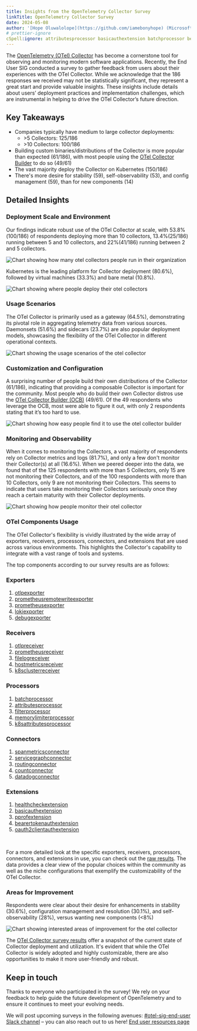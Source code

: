 ```yaml
---
title: Insights from the OpenTelemetry Collector Survey
linkTitle: OpenTelemetry Collector Survey
date: 2024-05-08
author: '[Hope Oluwalolope](https://github.com/iamebonyhope) (Microsoft)'
# prettier-ignore
cSpell:ignore: attributesprocessor basicauthextension batchprocessor bearertokenauthextension clientauthextension countconnector customizability datadogconnector debugexporter distros filelogreceiver filterprocessor healthcheckextension hostmetricsreceiver k8sattributesprocessor lokiexporter memorylimiterprocessor Oluwalolope otlpexporter otlpreceiver Pprof pprofextension prometheusexporter prometheusreceiver prometheusremotewriteexporter routingconnector sclusterreceiver Servicegraph servicegraphconnector spanmetricsconnector
---
```


The [OpenTelemetry (OTel) Collector](/docs/collector/) has become a cornerstone
tool for observing and monitoring modern software applications. Recently, the
End User SIG conducted a survey to gather feedback from users about their
experiences with the OTel Collector. While we acknowledge that the 186 responses
we received may not be statistically significant, they represent a great start
and provide valuable insights. These insights include details about users’
deployment practices and implementation challenges, which are instrumental in
helping to drive the OTel Collector’s future direction.

## Key Takeaways

- Companies typically have medium to large collector deployments:
  - \>5 Collectors: 125/186
  - \>10 Collectors: 100/186
- Building custom binaries/distributions of the Collector is more popular than
  expected (61/186), with most people using the
  [OTel Collector Builder](https://github.com/open-telemetry/opentelemetry-collector-builder)
  to do so (49/61)
- The vast majority deploy the Collector on Kubernetes (150/186)
- There's more desire for stability (59), self-observability (53), and config
  management (59), than for new components (14)

## Detailed Insights

### Deployment Scale and Environment

Our findings indicate robust use of the OTel Collector at scale, with
53.8%(100/186) of respondents deploying more than 10 collectors, 13.4%(25/186)
running between 5 and 10 collectors, and 22%(41/186) running between 2 and 5
collectors.

![Chart showing how many otel collectors people run in their organization](deployment-scale.png)

Kubernetes is the leading platform for Collector deployment (80.6%), followed by
virtual machines (33.3%) and bare metal (10.8%).

![Chart showing where people deploy their otel collectors](deployment-environment.png)

### Usage Scenarios

The OTel Collector is primarily used as a gateway (64.5%), demonstrating its
pivotal role in aggregating telemetry data from various sources. Daemonsets
(51.6%) and sidecars (23.7%) are also popular deployment models, showcasing the
flexibility of the OTel Collector in different operational contexts.

![Chart showing the usage scenarios of the otel collector](usage-scenarios.png)

### Customization and Configuration

A surprising number of people build their own distributions of the Collector
(61/186), indicating that providing a composable Collector is important for the
community. Most people who do build their own Collector distros use the
[OTel Collector Builder (OCB)](https://github.com/open-telemetry/opentelemetry-collector-builder)
(49/61). Of the 49 respondents who leverage the OCB, most were able to figure it
out, with only 2 respondents stating that it’s too hard to use.

![Chart showing how easy people find it to use the otel collector builder](ocb-usage.png)

### Monitoring and Observability

When it comes to monitoring the Collectors, a vast majority of respondents rely
on Collector metrics and logs (81.7%), and only a few don't monitor their
Collector(s) at all (16.6%). When we peered deeper into the data, we found that
of the 125 respondents with more than 5 Collectors, only 15 are not monitoring
their Collectors, and of the 100 respondents with more than 10 Collectors, only
9 are not monitoring their Collectors. This seems to indicate that users take
monitoring their Collectors seriously once they reach a certain maturity with
their Collector deployments.

![Chart showing how people monitor their otel collector](monitoring.png)

### OTel Components Usage

The OTel Collector's flexibility is vividly illustrated by the wide array of
exporters, receivers, processors, connectors, and extensions that are used
across various environments. This highlights the Collector's capability to
integrate with a vast range of tools and systems.

The top components according to our survey results are as follows:

### Exporters

1. [otlpexporter](https://github.com/open-telemetry/opentelemetry-collector/tree/main/exporter/otlpexporter)
2. [prometheusremotewriteexporter](https://github.com/open-telemetry/opentelemetry-collector-contrib/blob/v0.117.0/exporter/prometheusremotewriteexporter/README.md)
3. [prometheusexporter](https://github.com/open-telemetry/opentelemetry-collector-contrib/blob/v0.117.0/exporter/prometheusexporter/README.md)
4. [lokiexporter](https://github.com/open-telemetry/opentelemetry-collector-contrib/blob/v0.117.0/exporter/lokiexporter/README.md)
5. [debugexporter](https://github.com/open-telemetry/opentelemetry-collector/tree/main/exporter/debugexporter)

### Receivers

1. [otlpreceiver](https://github.com/open-telemetry/opentelemetry-collector/tree/main/receiver/otlpreceiver)
2. [prometheusreceiver](https://github.com/open-telemetry/opentelemetry-collector-contrib/blob/v0.117.0/receiver/prometheusreceiver/README.md)
3. [filelogreceiver](https://github.com/open-telemetry/opentelemetry-collector-contrib/tree/main/receiver/filelogreceiver)
4. [hostmetricsreceiver](https://github.com/open-telemetry/opentelemetry-collector-contrib/blob/v0.117.0/receiver/hostmetricsreceiver/README.md)
5. [k8sclusterreceiver](https://github.com/open-telemetry/opentelemetry-collector-contrib/blob/v0.117.0/receiver/k8sclusterreceiver/README.md)

### Processors

1. [batchprocessor](https://github.com/open-telemetry/opentelemetry-collector/tree/main/processor/batchprocessor)
2. [attributesprocessor](https://github.com/open-telemetry/opentelemetry-collector-contrib/blob/v0.117.0/processor/attributesprocessor/README.md)
3. [filterprocessor](https://github.com/open-telemetry/opentelemetry-collector-contrib/blob/v0.117.0/processor/filterprocessor/README.md)
4. [memorylimiterprocessor](https://github.com/open-telemetry/opentelemetry-collector/tree/main/processor/memorylimiterprocessor)
5. [k8sattributesprocessor](https://github.com/open-telemetry/opentelemetry-collector-contrib/blob/v0.117.0/processor/k8sattributesprocessor/README.md)

### Connectors

1. [spanmetricsconnector](https://github.com/open-telemetry/opentelemetry-collector-contrib/blob/v0.117.0/connector/spanmetricsconnector/README.md)
2. [servicegraphconnector](https://github.com/open-telemetry/opentelemetry-collector-contrib/blob/v0.117.0/connector/servicegraphconnector/README.md)
3. [routingconnector](https://github.com/open-telemetry/opentelemetry-collector-contrib/blob/v0.117.0/processor/routingprocessor/README.md)
4. [countconnector](https://github.com/open-telemetry/opentelemetry-collector-contrib/blob/v0.117.0/connector/countconnector/README.md)
5. [datadogconnector](https://github.com/open-telemetry/opentelemetry-collector-contrib/blob/v0.117.0/exporter/datadogexporter/README.md)

### Extensions

1. [healthcheckextension](https://github.com/open-telemetry/opentelemetry-collector-contrib/blob/v0.117.0/extension/healthcheckextension/README.md)
2. [basicauthextension](https://github.com/open-telemetry/opentelemetry-collector-contrib/blob/v0.117.0/extension/basicauthextension/README.md)
3. [pprofextension](https://github.com/open-telemetry/opentelemetry-collector-contrib/blob/v0.117.0/extension/pprofextension/README.md)
4. [bearertokenauthextension](https://github.com/open-telemetry/opentelemetry-collector-contrib/blob/v0.117.0/extension/bearertokenauthextension/README.md)
5. [oauth2clientauthextension](https://github.com/open-telemetry/opentelemetry-collector-contrib/blob/v0.117.0/extension/oauth2clientauthextension/README.md)

<br/>

For a more detailed look at the specific exporters, receivers, processors,
connectors, and extensions in use, you can check out the
[raw results](https://github.com/open-telemetry/sig-end-user/blob/main/end-user-surveys/otel-collector/otel-collector-survey.csv).
The data provides a clear view of the popular choices within the community as
well as the niche configurations that exemplify the customizability of the OTel
Collector.

### Areas for Improvement

Respondents were clear about their desire for enhancements in stability (30.6%),
configuration management and resolution (30.1%), and self-observability (28%),
versus wanting new components (<8%)

![Chart showing interested areas of improvement for the otel collector](areas-of-improvement.png)

The
[OTel Collector survey results](https://github.com/open-telemetry/sig-end-user/blob/main/end-user-surveys/otel-collector/otel-collector-survey.csv)
offer a snapshot of the current state of Collector deployment and utilization.
It's evident that while the OTel Collector is widely adopted and highly
customizable, there are also opportunities to make it more user-friendly and
robust.

## Keep in touch

Thanks to everyone who participated in the survey! We rely on your feedback to
help guide the future development of OpenTelemetry and to ensure it continues to
meet your evolving needs.

We will post upcoming surveys in the following avenues:
[#otel-sig-end-user Slack channel](https://cloud-native.slack.com/archives/C01RT3MSWGZ)
– you can also reach out to us here!
[End user resources page](/community/end-user/)
